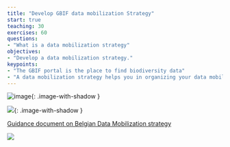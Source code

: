 ```yaml
---
title: "Develop GBIF data mobilization Strategy"
start: true
teaching: 30
exercises: 60
questions:
- "What is a data mobilization strategy"
objectives:
- "Develop a data mobilization strategy."
keypoints:
- "The GBIF portal is the place to find biodiversity data"
- "A data mobilization strategy helps you in organizing your data mobilization"
---
```


![image](https://github.com/DimEvil/croment/assets/3965195/64069708-37f7-4b3b-891c-ee66722529a2){: .image-with-shadow }

<img src="{{ '/assets/img/strategy.PNG' | relative_url }}">{: .image-with-shadow }

[Guidance document on Belgian Data Mobilization strategy](https://docs.google.com/document/d/13CI28SA79jjSTIGg3QXNGew47Ynwi-L2Wbdx3MtTjWE/edit#heading=h.a4xu5hum106h)


<a href="https://docs.google.com/presentation/d/18HfGcYSXGYavkpaD8McDcxiXmsxikbnOPNbDNjhjbQQ/edit?usp=sharing">
    <img src="{{ '/assets/img/bingo.PNG' | relative_url }}">
  </a>


